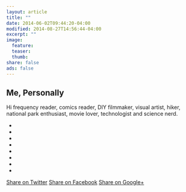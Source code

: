 ```yaml
---
layout: article
title: ""
date: 2014-06-02T09:44:20-04:00
modified: 2014-08-27T14:56:44-04:00
excerpt: ""
image:
  feature:
  teaser:
  thumb:
share: false
ads: false
---
```


## Me, Personally

Hi frequency reader, comics reader, DIY filmmaker, visual artist, hiker, national park enthusiast, movie lover, technologist and science nerd.

<ul class="th-grid">
  <li>
    <a href="#"><img src="../../images/book-about.jpg" alt=""></a>
  </li>
  <li>
    <a href="#"><img src="../../images/comics-about.jpg" alt=""></a>
  </li>
  <li>
    <a href="#"><img src="../../images/dolly-about.jpg" alt=""></a>
  </li>
  <li>
    <a href="#"><img src="../../images/drawing-about.jpg" alt=""></a>
  </li>
  <li>
    <a href="#"><img src="../../images/hiking-about.jpg" alt=""></a>
  </li>
  <li>
    <a href="#"><img src="../../images/movies-about.jpg" alt=""></a>
  </li>
  <li>
    <a href="#"><img src="../../images/pc-about.jpg" alt=""></a>
  </li>
  <li>
    <a href="#"><img src="../../images/solar-about.jpg" alt=""></a>
  </li>
</ul>


<div class="inline-btn">
	<a class="btn-social twitter" href="https://twitter.com/intent/tweet?text={{ page.title | escape | replace:' ','%20' }}&amp;url={{ page.url | replace:'index.html','' | prepend: site.url }}&amp;via={{ site.owner.twitter }}" target="_blank"><i class="fa fa-twitter" aria-hidden="true"></i> Share on Twitter</a>
	<a class="btn-social facebook" href="https://www.facebook.com/sharer/sharer.php?u={{ page.url | replace:'index.html','' | prepend: site.url }}" target="_blank"><i class="fa fa-facebook" aria-hidden="true"></i> Share on Facebook</a>
	<a class="btn-social google-plus"  href="https://plus.google.com/share?url={{ page.url | replace:'index.html','' | prepend: site.url }}" target="_blank"><i class="fa fa-google-plus" aria-hidden="true"></i> Share on Google+</a>
</div><!-- /.share-this -->